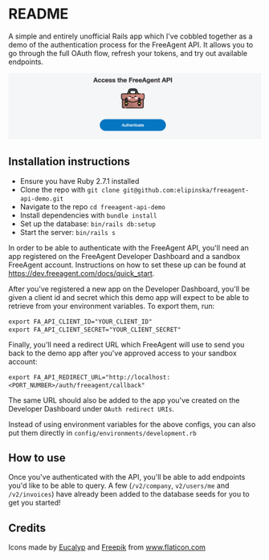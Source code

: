# README

A simple and entirely unofficial Rails app which I've cobbled together as a demo of the authentication process for the FreeAgent API. It allows you to go through the full OAuth flow, refresh your tokens, and try out available endpoints.

![alt text](https://github.com/elipinska/freeagent-api-demo/blob/master/readme-images/screenshot.png "Authentication page")

## Installation instructions

* Ensure you have Ruby 2.7.1 installed
* Clone the repo with `git clone git@github.com:elipinska/freeagent-api-demo.git`
* Navigate to the repo `cd freeagent-api-demo`
* Install dependencies with `bundle install`
* Set up the database: `bin/rails db:setup`
* Start the server: `bin/rails s`

In order to be able to authenticate with the FreeAgent API, you'll need an app registered on the FreeAgent Developer Dashboard and a sandbox FreeAgent account. Instructions on how to set these up can be found at https://dev.freeagent.com/docs/quick_start.

After you've registered a new app on the Developer Dashboard, you'll be given a client id and secret which this demo app will expect to be able to retrieve from your environment variables. To export them, run:

```
export FA_API_CLIENT_ID="YOUR_CLIENT_ID"
export FA_API_CLIENT_SECRET="YOUR_CLIENT_SECRET"
```

Finally, you'll need a redirect URL which FreeAgent will use to send you back to the demo app after you've approved access to your sandbox account:

```
export FA_API_REDIRECT_URL="http://localhost:<PORT_NUMBER>/auth/freeagent/callback"
```

The same URL should also be added to the app you've created on the Developer Dashboard under `OAuth redirect URIs`.

Instead of using environment variables for the above configs, you can also put them directly in `config/environments/development.rb`

## How to use

Once you've authenticated with the API, you'll be able to add endpoints you'd like to be able to query.
A few (`/v2/company`, `v2/users/me` and `/v2/invoices`) have already been added to the database seeds for you to get you started!

## Credits

Icons made by <a href="https://www.flaticon.com/authors/eucalyp" title="Eucalyp">Eucalyp</a> and <a href="https://www.flaticon.com/authors/freepik" title="Freepik">Freepik</a> from <a href="https://www.flaticon.com/" title="Flaticon"> www.flaticon.com</a>
